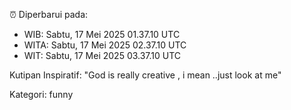 ⏰ Diperbarui pada:
- WIB: Sabtu, 17 Mei 2025 01.37.10 UTC
- WITA: Sabtu, 17 Mei 2025 02.37.10 UTC
- WIT: Sabtu, 17 Mei 2025 03.37.10 UTC

Kutipan Inspiratif:
"God is really creative , i mean ..just look at me"


Kategori: funny

